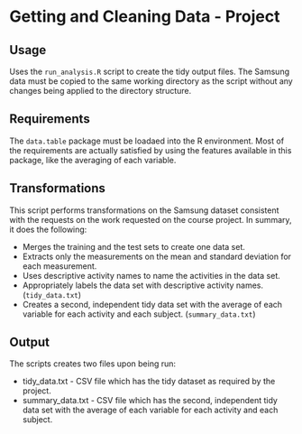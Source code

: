 # Getting and Cleaning Data - Project 


## Usage  
Uses the `run_analysis.R` script to create the tidy output files. The Samsung data must be copied to the same working directory as the script without any changes being applied to the directory structure.  

## Requirements  
The `data.table` package must be loadaed into the R environment. Most of the requirements are actually satisfied by using the features available in this package, like the averaging of each variable.

## Transformations  
This script performs transformations on the Samsung dataset consistent with the requests on the work requested on the course project. In summary, it does the following:  

* Merges the training and the test sets to create one data set.  
* Extracts only the measurements on the mean and standard deviation for each measurement.  
* Uses descriptive activity names to name the activities in the data set.
* Appropriately labels the data set with descriptive activity names. (`tidy_data.txt`)
* Creates a second, independent tidy data set with the average of each variable for each activity and each subject. (`summary_data.txt`)  

## Output  

The scripts creates two files upon being run:  

* tidy_data.txt - CSV file which has the tidy dataset as required by the project.
* summary_data.txt - CSV file which has the second, independent tidy data set with the average of each variable for each activity and each subject. 
